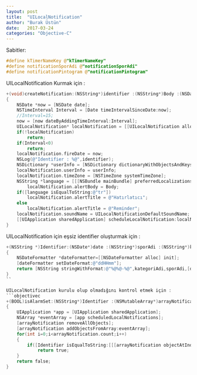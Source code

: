 ```yaml
---
layout: post
title:  "UILocalNotification"
author: "Burak Üstün"
date:   2017-03-24
categories: "Objective-C"
---
```


Sabitler:

```objectivec
#define kTimerNameKey @"kTimerNameKey"
#define notificationSporAdi @"notificationSporAdi"
#define notificationPintogram @"notificationPintogram"
```

UILocalNotification Kurmak için :
```objectivec
+(void)createNotification:(NSString*)identifier :(NSString*)Body :(NSDate*)Date :(NSString*)pintogram
{
    NSDate *now = [NSDate date];
    NSTimeInterval Interval = [Date timeIntervalSinceDate:now];
    //Interval=15;
    now = [now dateByAddingTimeInterval:Interval];
    UILocalNotification* localNotification = [[UILocalNotification alloc] init];
    if(!localNotification)
        return;
    if(Interval<0)
        return;
    localNotification.fireDate = now;
    NSLog(@"Identifier : %@",identifier);
    NSDictionary *userInfo = [NSDictionary dictionaryWithObjectsAndKeys:identifier,kTimerNameKey,Body,notificationSporAdi,pintogram,notificationPintogram, nil];
    localNotification.userInfo = userInfo;
    localNotification.timeZone = [NSTimeZone systemTimeZone];
    NSString *language = [[[NSBundle mainBundle] preferredLocalizations] objectAtIndex:0];
        localNotification.alertBody = Body;
    if([language isEqualToString:@"tr"])
        localNotification.alertTitle = @"Hatırlatıcı";
    else
        localNotification.alertTitle = @"Reminder";
    localNotification.soundName = UILocalNotificationDefaultSoundName;
    [[UIApplication sharedApplication] scheduleLocalNotification:localNotification];
}
```


UILocalNotification için eşsiz identifier oluşturmak için :

```objectivec
+(NSString *)Identifier:(NSDate*)date :(NSString*)sporAdi :(NSString*)kategoriAdi;
{
    NSDateFormatter *dateFormatter=[[NSDateFormatter alloc] init];
    [dateFormatter setDateFormat:@"ddHHmm"];
    return [NSString stringWithFormat:@"%@%@-%@",kategoriAdi,sporAdi,[dateFormatter stringFromDate:date]];
}
``

UILocalNotification kurulu olup olmadığını kontrol etmek için :
```objectivec
+(BOOL)isAlarmSet:(NSString*)Identifier :(NSMutableArray*)arrayNotification
{
    UIApplication *app = [UIApplication sharedApplication];
    NSArray *eventArray = [app scheduledLocalNotifications];
    [arrayNotification removeAllObjects];
    [arrayNotification addObjectsFromArray:eventArray];
    for(int i=0;i<arrayNotification.count;i++)
    {
        if([Identifier isEqualToString:[[[arrayNotification objectAtIndex:i] userInfo] objectForKey:@"kTimerNameKey"]])
            return true;
    }
    return false;
}
```